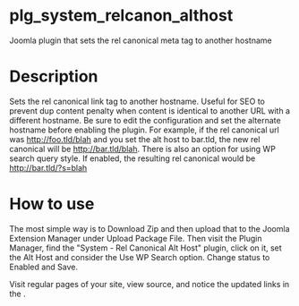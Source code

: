 plg_system_relcanon_althost
===========================

Joomla plugin that sets the rel canonical meta tag to another hostname

# Description
Sets the rel canonical link tag to another hostname. Useful for SEO to prevent dup content penalty when content is identical to another URL with a different hostname. Be sure to edit the configuration and set the alternate hostname before enabling the plugin. For example, if the rel canonical url was http://foo.tld/blah and you set the alt host to bar.tld, the new rel canonical will be http://bar.tld/blah.  There is also an option for using WP search query style. If enabled, the resulting rel canonical would be http://bar.tld/?s=blah

# How to use

The most simple way is to Download Zip and then upload that to the Joomla Extension Manager under Upload Package File.  Then visit the Plugin Manager, find the "System - Rel Canonical Alt Host" plugin, click on it, set the Alt Host and consider the Use WP Search option.  Change status to Enabled and Save.

Visit regular pages of your site, view source, and notice the updated <link href="http://bar.tld/" rel="canonical" /> links in the <head>.
